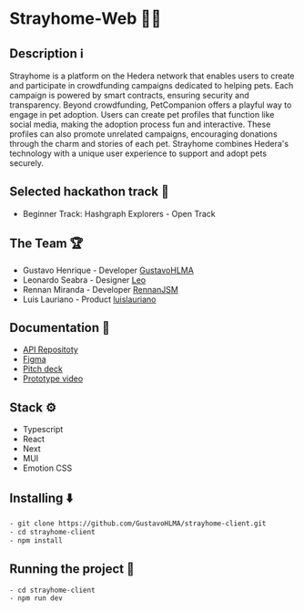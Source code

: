 # Strayhome-Web 🐶🐱

## Description ℹ️

Strayhome is a platform on the Hedera network that enables users to create and participate in crowdfunding campaigns dedicated to helping pets. Each campaign is powered by smart contracts, ensuring security and transparency. Beyond crowdfunding, PetCompanion offers a playful way to engage in pet adoption. Users can create pet profiles that function like social media, making the adoption process fun and interactive. These profiles can also promote unrelated campaigns, encouraging donations through the charm and stories of each pet. Strayhome combines Hedera's technology with a unique user experience to support and adopt pets securely.

## Selected hackathon track 🚀
- Beginner Track: Hashgraph Explorers - Open Track



## The Team 🏆

- Gustavo Henrique - Developer [GustavoHLMA](https://github.com/GustavoHLMA)
- Leonardo Seabra - Designer [Leo](https://github.com/gabygraciano](https://www.linkedin.com/in/leo-seabra-086623275/))
- Rennan Miranda - Developer [RennanJSM](https://www.linkedin.com/in/rennanjosemiranda/)
- Luis Lauriano - Product [luislauriano](https://github.com/luislauriano)
  

## Documentation  📄

- [API Repositoty](https://docs.google.com/document/d/1eqA4kHZGe9GQflE8e7QieB1R8lJileaO4gh1jeIt0sk/edit#heading=h.z6ne0og04bp5](https://github.com/GustavoHLMA/strayhome-server))
- [Figma](https://www.figma.com/file/NsM8oKyAegh0MoxLoY5FPN/GABI-WORKSPACE?type=design&node-id=1999-502&mode=design&t=PVhrClhhjtEfAGEp-0](https://www.figma.com/design/sDOP7ncuIZeeqvSNILMYeK/Stray-home?node-id=64-271&t=w6MSIkVca5BU0QeQ-0))
- [Pitch deck](https://docs.google.com/document/d/1eqA4kHZGe9GQflE8e7QieB1R8lJileaO4gh1jeIt0sk/edit#heading=h.z6ne0og04bp5](https://github.com/GustavoHLMA/strayhome-server))
- [Prototype video](https://docs.google.com/document/d/1eqA4kHZGe9GQflE8e7QieB1R8lJileaO4gh1jeIt0sk/edit#heading=h.z6ne0og04bp5](https://github.com/GustavoHLMA/strayhome-server))



  

## Stack ⚙️

- Typescript
- React
- Next
- MUI
- Emotion CSS
  
## Installing ⬇️

```bash
- git clone https://github.com/GustavoHLMA/strayhome-client.git
- cd strayhome-client
- npm install
```

  

## Running the project 🏃

  

  

```bash
- cd strayhome-client
- npm run dev
```
